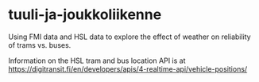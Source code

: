 # tuuli-ja-joukkoliikenne
Using FMI data and HSL data to explore the effect of weather on reliability of trams vs. buses.

Information on the HSL tram and bus location API is at
https://digitransit.fi/en/developers/apis/4-realtime-api/vehicle-positions/

